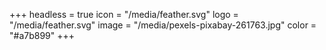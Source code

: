 +++
headless = true
icon = "/media/feather.svg"
logo = "/media/feather.svg"
image = "/media/pexels-pixabay-261763.jpg"
color = "#a7b899"
+++
